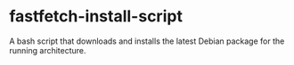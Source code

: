 # fastfetch-install-script
A bash script that downloads and installs the latest Debian package for the running architecture.
